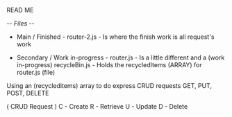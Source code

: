 READ ME

-- *Files* --
- Main / Finished -
router-2.js - Is where the finish work is  all request's work 

- Secondary / Work in-progress -
router.js -  Is a little different and a (work in-progress)
recycleBin.js  - Holds the recycledItems (ARRAY) for router.js (file)


Using an (recycleditems) array to do express CRUD requests GET, PUT, POST, DELETE  

( CRUD Request )
C - Create
R - Retrieve
U - Update
D - Delete
